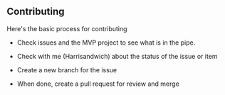 ## Contributing


Here's the basic process for contributing

- Check issues and the MVP project to see what is in the pipe.

- Check with me (Harrisandwich) about the status of the issue or item 

- Create a new branch for the issue

- When done, create a pull request for review and merge


